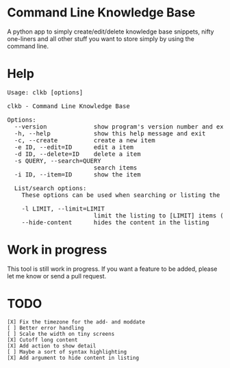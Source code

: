 Command Line Knowledge Base
====
A python app to simply create/edit/delete knowledge base snippets, nifty one-liners and all other stuff you want to store simply by using the command line.

Help
====
<pre>
Usage: clkb [options]

clkb - Command Line Knowledge Base

Options:
  --version             show program's version number and exit
  -h, --help            show this help message and exit
  -c, --create          create a new item
  -e ID, --edit=ID      edit a item
  -d ID, --delete=ID    delete a item
  -s QUERY, --search=QUERY
                        search items
  -i ID, --item=ID      show the item

  List/search options:
    These options can be used when searching or listing the items

    -l LIMIT, --limit=LIMIT
                        limit the listing to [LIMIT] items (default 50)
    --hide-content      hides the content in the listing
</pre>

Work in progress
====
This tool is still work in progress. If you want a feature to be added, please let me know or send a pull request.

TODO
======
    [X] Fix the timezone for the add- and moddate
    [ ] Better error handling
    [ ] Scale the width on tiny screens
    [X] Cutoff long content
    [X] Add action to show detail
    [ ] Maybe a sort of syntax highlighting
    [X] Add argument to hide content in listing
